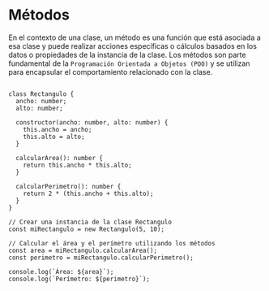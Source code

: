 # Métodos

En el contexto de una clase, un método es una función que está asociada a esa clase y puede realizar acciones específicas o cálculos basados en los datos o propiedades de la instancia de la clase. Los métodos son parte fundamental de la `Programación Orientada a Objetos (POO)` y se utilizan para encapsular el comportamiento relacionado con la clase.

~~~

class Rectangulo {
  ancho: number;
  alto: number;

  constructor(ancho: number, alto: number) {
    this.ancho = ancho;
    this.alto = alto;
  }

  calcularArea(): number {
    return this.ancho * this.alto;
  }

  calcularPerimetro(): number {
    return 2 * (this.ancho + this.alto);
  }
}

// Crear una instancia de la clase Rectangulo
const miRectangulo = new Rectangulo(5, 10);

// Calcular el área y el perímetro utilizando los métodos
const area = miRectangulo.calcularArea();
const perimetro = miRectangulo.calcularPerimetro();

console.log(`Área: ${area}`);
console.log(`Perímetro: ${perimetro}`);

~~~